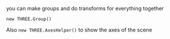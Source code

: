 
you can make groups and do transforms for everything together

`new THREE.Group()`

Also 
`new THREE.AxesHelper()`
to show the axes of the scene